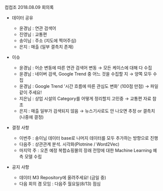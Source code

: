 컴컴조 2018.08.09 회의록



- 데이터 공유
  - 윤경님 : 연관 검색어
  - 진영님 : 교통편
  - 송이님 : 주소 (지도에 찍어주심)
  - 은지 : 매출 (일부 결측치 존재)



- 이슈
  - 윤경님 : 어순 변동에 따른 연관 검색어 변동 → 모든 케이스에 대해 다 수집
  - 윤경님 : 네이버 검색, Google Trend 중 어느 것을 수집할 지 → 양쪽 모두 수집
  - 윤경님 : Google Trend '시간 흐름에 따른 관심도 변화' (100점 만점) → 파일 같이 주세요!
  - 지은님 : 상업 시설의 Category를 어떻게 정리할지 고민중 → 교통편 자료 참조
  - 은지 : 매출 일부가 검색되지 않음 → 뉴스기사로도 안 나오면 추정 or 결측치 (나중에 결정)



- 결정 사항
  - 이번주 : 송이님 데이터 base로 나머지 데이터를 모두 추가하는 방향으로 진행
  - 다음주 : 상관관계 분석. 시각화(Plotnine / Word2Vec)
  - 마지막 주 : 오픈 예정 복합쇼핑몰의 장래 전망에 대한 Machine Learning 예측 모델 수립



- 공지 사항
  - 데이터 M3 Repository에 올려주세요! (금일 중)
  - 다음 회의 겸 모임 : 다음주 월요일(8/13) 점심